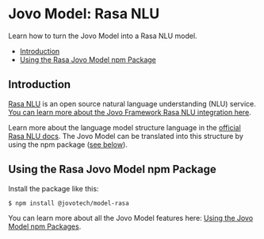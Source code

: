 # Jovo Model: Rasa NLU

Learn how to turn the Jovo Model into a Rasa NLU model.

- [Introduction](#introduction)
- [Using the Rasa Jovo Model npm Package](#using-the-rasa-jovo-model-npm-package)

## Introduction

[Rasa NLU](https://rasa.com/docs/rasa/nlu/about/) is an open source natural language understanding (NLU) service. [You can learn more about the Jovo Framework Rasa NLU integration here](https://www.jovo.tech/marketplace/jovo-nlu-rasa).

Learn more about the language model structure language in the [official Rasa NLU docs](https://rasa.com/docs/rasa/nlu/training-data-format/). The Jovo Model can be translated into this structure by using the npm package ([see below](#using-the-rasa-jovo-model-npm-package)).


## Using the Rasa Jovo Model npm Package

Install the package like this:

```sh
$ npm install @jovotech/model-rasa
```

You can learn more about all the Jovo Model features here: [Using the Jovo Model npm Packages](http://jovo.tech/marketplace/jovo-model#using-the-jovo-model-npm-packages).